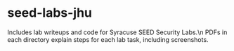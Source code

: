 # seed-labs-jhu
Includes lab writeups and code for Syracuse SEED Security Labs.\n
PDFs in each directory explain steps for each lab task, including screenshots.
